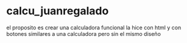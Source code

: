 # calcu_juanregalado
el proposito es crear una calculadora funcional
la hice con html y con botones similares a una calculadora pero sin el mismo diseño